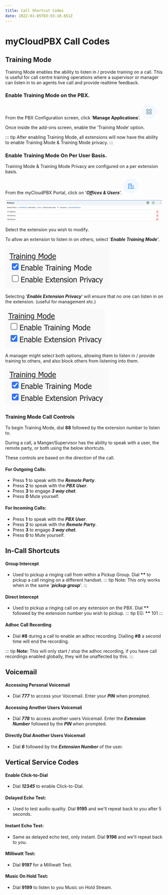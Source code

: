 ```yaml
---
title: Call Shortcut Codes
date: 2022-01-05T03:55:10.651Z
---
```

# myCloudPBX Call Codes

## Training Mode

Training Mode enables the ability to listen in / provide training on a call. This is useful for call centre training operations where a supervisor or manager can listen in to an agents live call and provide realtime feedback.


### Enable Training Mode on the PBX.

From the PBX Configuration screen, click ‘**Manage Applications**’. <img src="../../images/applications_icon.png" alt="applications icon" title="applications icon" height="50px"/>


Once inside the add-ons screen, enable the 'Training Mode‘ option.


::: tip
After enabling Training Mode, all extensions will now have the ability to enable Training Mode & Training Mode privacy.
:::

### Enable Training Mode On Per User Basis.

Training Mode & Training Mode Privacy are configured on a per extension basis.


From the myCloudPBX Portal, click on '**_Offices & Users_**‘.  <img src="../../images/icon_officesandusers.png" alt="offices & users icon" title="offices & users icon" height="50px"/>

<img src="../../images/office_and_users_list.png" alt="offices and users" title="offices and users"/>

Select the extension you wish to modify.



To allow an extension to listen in on others, select '**_Enable Training Mode_**'.

![](../../images/trainingmode.png)

Selecting '_**Enable Extension Privacy**_‘ will ensure that no one can listen in on the extension. (useful for management etc.)

![](../../images/trainingmode_privacy.png)


A manager might select both options, allowing them to listen in / provide training to others, and also block others from listening into them.


![](../../images/trainingmode_admin.png)

### Training Mode Call Controls

To begin Training Mode, dial **88** followed by the extension number to listen to.


During a call, a Manger/Supervisor has the ability to speak with a user, the remote party, or both using the below shortcuts.

These controls are based on the direction of the call.

#### **For Outgoing Calls:**
* Press **1** to speak with the _**Remote Party**_.
* Press **2** to speak with the _**PBX User**_.
* Press **3** to engage _**3 way chat**_.
* Press **0** Mute yourself.

#### **For Incoming Calls:**
* Press **1** to speak with the _**PBX User**_.
* Press **2** to speak with the _**Remote Party**_.
* Press **3** to engage _**3 way chat**_.
* Press **0** to Mute yourself.








## In-Call Shortcuts

#### Group Intercept

* Used to pickup a ringing call from within a Pickup Group. Dial **\*\*** to pickup a call ringing on a different handset.
  ::: tip 
  Note: This only works when in the same '_**pickup group**_'.
  ::: 

#### Direct Intercept

* Used to pickup a ringing call on any extension on the PBX. Dial **\*\*** followed by the extension number you wish to pickup.
  ::: tip
  EG: **\*\*** 101
  :::

#### Adhoc Call Recording

* Dial **#8** during a call to enable an adhoc recording. Dialling **#8** a second time will end the recording.

::: tip
**Note:** This will only start / stop the adhoc recording, if you have call recordings enabled globally, they will be unaffected by this.
:::

## Voicemail

#### Accessing Personal Voicemail

* Dial _**777**_ to access your Voicemail. Enter your _**PIN**_ when prompted.

#### Accessing Another Users Voicemail

* Dial _**778**_ to access another users Voicemail. Enter the _**Extension Number**_ followed by the _**PIN**_ when prompted.

#### Directly Dial Another Users Voicemail

* Dial _**6**_ followed by the _**Extension Number**_ of the user.

## Vertical Service Codes

#### Enable Click-to-Dial

* Dial _**12345**_ to enable Click-to-Dial.

#### **Delayed Echo Test:**

* Used to test audio quality. Dial **9195** and we'll repeat back to you after 5 seconds.

#### **Instant Echo Test:**

* Same as delayed echo test,  only instant. Dial **9196** and we'll repeat back to you.

#### Milliwatt Test:

* Dial **9197** for a Milliwatt Test.

#### Music On Hold Test:

* Dial **9199** to listen to you Music on Hold Stream.
